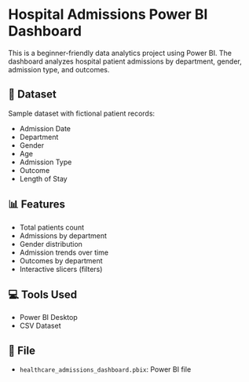 # Hospital Admissions Power BI Dashboard

This is a beginner-friendly data analytics project using Power BI. The dashboard analyzes hospital patient admissions by department, gender, admission type, and outcomes.

## 📂 Dataset
Sample dataset with fictional patient records:
- Admission Date
- Department
- Gender
- Age
- Admission Type
- Outcome
- Length of Stay

## 📊 Features
- Total patients count
- Admissions by department
- Gender distribution
- Admission trends over time
- Outcomes by department
- Interactive slicers (filters)

## 💻 Tools Used
- Power BI Desktop
- CSV Dataset

## 📁 File
- `healthcare_admissions_dashboard.pbix`: Power BI file
